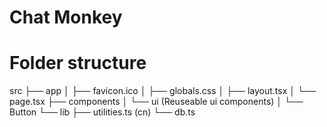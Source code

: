 # Chat Monkey

# Folder structure

src
├── app
│ ├── favicon.ico
│ ├── globals.css
│ ├── layout.tsx
│ └── page.tsx
├── components
│ └── ui (Reuseable ui components)
│ └── Button
└── lib
├── utilities.ts (cn)
└── db.ts
